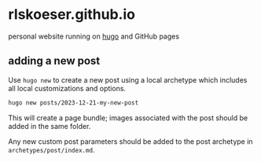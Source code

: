 # rlskoeser.github.io

personal website running on [hugo](https://gohugo.io/) and GitHub pages


## adding a new post

Use `hugo new` to create a new post using a local archetype which includes
 all local customizations and options.  

```sh
hugo new posts/2023-12-21-my-new-post
```

This will create a page bundle; images associated with the post should
be added in the same folder.

Any new custom post parameters should be added to the post archetype in
`archetypes/post/index.md`.
